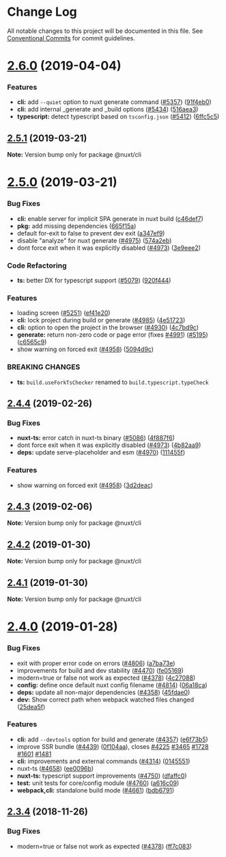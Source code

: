 # Change Log

All notable changes to this project will be documented in this file.
See [Conventional Commits](https://conventionalcommits.org) for commit guidelines.

# [2.6.0](https://github.com/nuxt/nuxt.js/compare/v2.5.1...v2.6.0) (2019-04-04)


### Features

* **cli:** add `--quiet` option to nuxt generate command ([#5357](https://github.com/nuxt/nuxt.js/issues/5357)) ([91f4eb0](https://github.com/nuxt/nuxt.js/commit/91f4eb0))
* **cli:** add internal _generate and _build options ([#5434](https://github.com/nuxt/nuxt.js/issues/5434)) ([516aea3](https://github.com/nuxt/nuxt.js/commit/516aea3))
* **typescript:** detect typescript based on `tsconfig.json` ([#5412](https://github.com/nuxt/nuxt.js/issues/5412)) ([6ffc5c5](https://github.com/nuxt/nuxt.js/commit/6ffc5c5))





## [2.5.1](https://github.com/nuxt/nuxt.js/compare/v2.5.0...v2.5.1) (2019-03-21)

**Note:** Version bump only for package @nuxt/cli





# [2.5.0](https://github.com/nuxt/nuxt.js/compare/v2.4.5...v2.5.0) (2019-03-21)


### Bug Fixes

* **cli:** enable server for implicit SPA generate in nuxt build ([c46def7](https://github.com/nuxt/nuxt.js/commit/c46def7))
* **pkg:** add missing dependencies ([665f15a](https://github.com/nuxt/nuxt.js/commit/665f15a))
* default for-exit to false to prevent dev exit ([a347ef9](https://github.com/nuxt/nuxt.js/commit/a347ef9))
* disable "analyze" for nuxt generate ([#4975](https://github.com/nuxt/nuxt.js/issues/4975)) ([574a2eb](https://github.com/nuxt/nuxt.js/commit/574a2eb))
* dont force exit when it was explicitly disabled ([#4973](https://github.com/nuxt/nuxt.js/issues/4973)) ([3e9eee2](https://github.com/nuxt/nuxt.js/commit/3e9eee2))


### Code Refactoring

* **ts:** better DX for typescript support ([#5079](https://github.com/nuxt/nuxt.js/issues/5079)) ([920f444](https://github.com/nuxt/nuxt.js/commit/920f444))


### Features

* loading screen ([#5251](https://github.com/nuxt/nuxt.js/issues/5251)) ([ef41e20](https://github.com/nuxt/nuxt.js/commit/ef41e20))
* **cli:** lock project during build or generate  ([#4985](https://github.com/nuxt/nuxt.js/issues/4985)) ([4e51723](https://github.com/nuxt/nuxt.js/commit/4e51723))
* **cli:** option to open the project in the browser  ([#4930](https://github.com/nuxt/nuxt.js/issues/4930)) ([4c7bd9c](https://github.com/nuxt/nuxt.js/commit/4c7bd9c))
* **generate:** return non-zero code or page error (fixes [#4991](https://github.com/nuxt/nuxt.js/issues/4991)) ([#5195](https://github.com/nuxt/nuxt.js/issues/5195)) ([c6565c9](https://github.com/nuxt/nuxt.js/commit/c6565c9))
* show warning on forced exit ([#4958](https://github.com/nuxt/nuxt.js/issues/4958)) ([5094d9c](https://github.com/nuxt/nuxt.js/commit/5094d9c))


### BREAKING CHANGES

* **ts:** `build.useForkTsChecker` renamed to `build.typescript.typeCheck`





## [2.4.4](https://github.com/nuxt/nuxt.js/compare/v2.4.3...v2.4.4) (2019-02-26)


### Bug Fixes

* **nuxt-ts:** error catch in nuxt-ts binary ([#5086](https://github.com/nuxt/nuxt.js/issues/5086)) ([4f887f6](https://github.com/nuxt/nuxt.js/commit/4f887f6))
* dont force exit when it was explicitly disabled ([#4973](https://github.com/nuxt/nuxt.js/issues/4973)) ([4b82aa9](https://github.com/nuxt/nuxt.js/commit/4b82aa9))
* **deps:** update serve-placeholder and esm ([#4970](https://github.com/nuxt/nuxt.js/issues/4970)) ([111455f](https://github.com/nuxt/nuxt.js/commit/111455f))


### Features

* show warning on forced exit ([#4958](https://github.com/nuxt/nuxt.js/issues/4958)) ([3d2deac](https://github.com/nuxt/nuxt.js/commit/3d2deac))





## [2.4.3](https://github.com/nuxt/nuxt.js/compare/v2.4.2...v2.4.3) (2019-02-06)

**Note:** Version bump only for package @nuxt/cli





## [2.4.2](https://github.com/nuxt/nuxt.js/compare/v2.4.1...v2.4.2) (2019-01-30)

**Note:** Version bump only for package @nuxt/cli





## [2.4.1](https://github.com/nuxt/nuxt.js/compare/v2.4.0...v2.4.1) (2019-01-30)

**Note:** Version bump only for package @nuxt/cli





# [2.4.0](https://github.com/nuxt/nuxt.js/compare/v2.3.4...v2.4.0) (2019-01-28)


### Bug Fixes

* exit with proper error code on errors ([#4806](https://github.com/nuxt/nuxt.js/issues/4806)) ([a7ba73e](https://github.com/nuxt/nuxt.js/commit/a7ba73e))
* improvements for build and dev stability ([#4470](https://github.com/nuxt/nuxt.js/issues/4470)) ([fe05169](https://github.com/nuxt/nuxt.js/commit/fe05169))
* modern=true or false not work as expected ([#4378](https://github.com/nuxt/nuxt.js/issues/4378)) ([4c27088](https://github.com/nuxt/nuxt.js/commit/4c27088))
* **config:** define once default nuxt config filename ([#4814](https://github.com/nuxt/nuxt.js/issues/4814)) ([06a18ca](https://github.com/nuxt/nuxt.js/commit/06a18ca))
* **deps:** update all non-major dependencies ([#4358](https://github.com/nuxt/nuxt.js/issues/4358)) ([45fdae0](https://github.com/nuxt/nuxt.js/commit/45fdae0))
* **dev:** Show correct path when webpack watched files changed ([25dea5f](https://github.com/nuxt/nuxt.js/commit/25dea5f))


### Features

* **cli:** add `--devtools` option for build and generate ([#4357](https://github.com/nuxt/nuxt.js/issues/4357)) ([e6f73b5](https://github.com/nuxt/nuxt.js/commit/e6f73b5))
* improve SSR bundle ([#4439](https://github.com/nuxt/nuxt.js/issues/4439)) ([0f104aa](https://github.com/nuxt/nuxt.js/commit/0f104aa)), closes [#4225](https://github.com/nuxt/nuxt.js/issues/4225) [#3465](https://github.com/nuxt/nuxt.js/issues/3465) [#1728](https://github.com/nuxt/nuxt.js/issues/1728) [#1601](https://github.com/nuxt/nuxt.js/issues/1601) [#1481](https://github.com/nuxt/nuxt.js/issues/1481)
* **cli:** improvements and external commands ([#4314](https://github.com/nuxt/nuxt.js/issues/4314)) ([0145551](https://github.com/nuxt/nuxt.js/commit/0145551))
* nuxt-ts ([#4658](https://github.com/nuxt/nuxt.js/issues/4658)) ([ee0096b](https://github.com/nuxt/nuxt.js/commit/ee0096b))
* **nuxt-ts:** typescript support improvements ([#4750](https://github.com/nuxt/nuxt.js/issues/4750)) ([dfaffc0](https://github.com/nuxt/nuxt.js/commit/dfaffc0))
* **test:** unit tests for core/config module ([#4760](https://github.com/nuxt/nuxt.js/issues/4760)) ([a616c09](https://github.com/nuxt/nuxt.js/commit/a616c09))
* **webpack,cli:** standalone build mode ([#4661](https://github.com/nuxt/nuxt.js/issues/4661)) ([bdb6791](https://github.com/nuxt/nuxt.js/commit/bdb6791))





## [2.3.4](https://github.com/nuxt/nuxt.js/compare/v2.3.2...v2.3.4) (2018-11-26)


### Bug Fixes

* modern=true or false not work as expected ([#4378](https://github.com/nuxt/nuxt.js/issues/4378)) ([ff7c083](https://github.com/nuxt/nuxt.js/commit/ff7c083))
